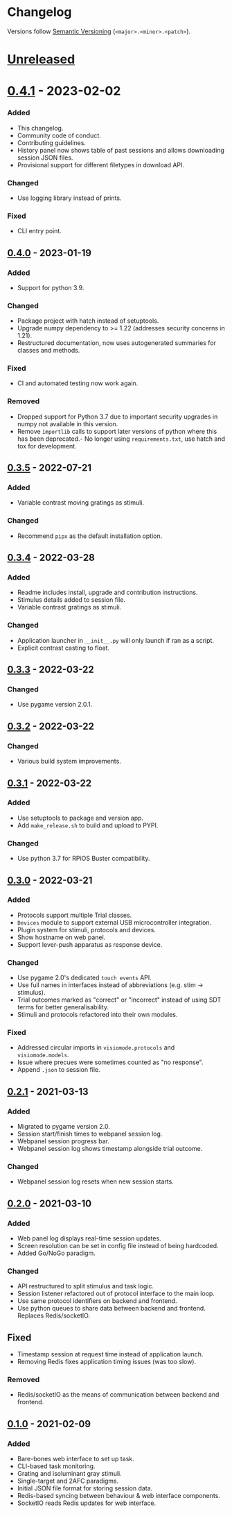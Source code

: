 # Changelog

Versions follow [Semantic Versioning](https://semver.org) (`<major>.<minor>.<patch>`).

# [Unreleased]

# [0.4.1] - 2023-02-02

### Added

- This changelog.
- Community code of conduct.
- Contributing guidelines.
- History panel now shows table of past sessions and allows downloading session JSON files.
- Provisional support for different filetypes in download API.

### Changed

- Use logging library instead of prints.

### Fixed

- CLI entry point.

## [0.4.0] - 2023-01-19

### Added

- Support for python 3.9.

### Changed

- Package project with hatch instead of setuptools.
- Upgrade numpy dependency to >= 1.22 (addresses security concerns in 1.21).
- Restructured documentation, now uses autogenerated summaries for classes and methods.

### Fixed

- CI and automated testing now work again.

### Removed

- Dropped support for Python 3.7 due to important security upgrades in numpy not available in this version.
- Remove `importlib` calls to support later versions of python where this has been deprecated.- No longer using `requirements.txt`, use hatch and tox for development.

## [0.3.5] - 2022-07-21

### Added

- Variable contrast moving gratings as stimuli.

### Changed

- Recommend `pipx` as the default installation option.

## [0.3.4] - 2022-03-28

### Added

- Readme includes install, upgrade and contribution instructions.
- Stimulus details added to session file.
- Variable contrast gratings as stimuli.

### Changed

- Application launcher in `__init__.py` will only launch if ran as a script.
- Explicit contrast casting to float.

## [0.3.3] - 2022-03-22

### Changed

- Use pygame version 2.0.1.


## [0.3.2] - 2022-03-22

### Changed

- Various build system improvements.

## [0.3.1] - 2022-03-22

### Added

- Use setuptools to package and version app.
- Add `make_release.sh` to build and upload to PYPI.

### Changed

- Use python 3.7 for RPiOS Buster compatibility.

## [0.3.0] - 2022-03-21

### Added

- Protocols support multiple Trial classes.
- `Devices` module to support external USB microcontroller integration.
- Plugin system for stimuli, protocols and devices.
- Show hostname on web panel.
- Support lever-push apparatus as response device.

### Changed

- Use pygame 2.0's dedicated `touch events` API.
- Use full names in interfaces instead of abbreviations (e.g. stim -> stimulus).
- Trial outcomes marked as "correct" or "incorrect" instead of using SDT terms for better generalisability.
- Stimuli and protocols refactored into their own modules.

### Fixed

- Addressed circular imports in `visiomode.protocols` and `visiomode.models`.
- Issue where precues were sometimes counted as "no response".
- Append `.json` to session file.

## [0.2.1] - 2021-03-13

### Added

- Migrated to pygame version 2.0.
- Session start/finish times to webpanel session log.
- Webpanel session progress bar.
- Webpanel session log shows timestamp alongside trial outcome.

### Changed

- Webpanel session log resets when new session starts.

## [0.2.0] - 2021-03-10

### Added

- Web panel log displays real-time session updates.
- Screen resolution can be set in config file instead of being hardcoded.
- Added Go/NoGo paradigm.

### Changed

- API restructured to split stimulus and task logic.
- Session listener refactored out of protocol interface to the main loop.
- Use same protocol identifiers on backend and frontend.
- Use python queues to share data between backend and frontend. Replaces Redis/socketIO.

## Fixed

- Timestamp session at request time instead of application launch.
- Removing Redis fixes application timing issues (was too slow).

### Removed

- Redis/socketIO as the means of communication between backend and frontend.

## [0.1.0] - 2021-02-09

### Added

- Bare-bones web interface to set up task.
- CLI-based task monitoring.
- Grating and isoluminant gray stimuli.
- Single-target and 2AFC paradigms.
- Initial JSON file format for storing session data.
- Redis-based syncing between behaviour & web interface components.
- SocketIO reads Redis updates for web interface.

[unreleased]: https://github.com/DuguidLab/visiomode/compare/v0.4.1...HEAD
[0.4.1]: https://github.com/DuguidLab/visiomode/compare/v0.4.0...v0.4.1
[0.4.0]: https://github.com/DuguidLab/visiomode/compare/v0.3.5...v0.4.0
[0.3.5]: https://github.com/DuguidLab/visiomode/compare/v0.3.4...v0.3.5
[0.3.4]: https://github.com/DuguidLab/visiomode/compare/v0.3.3...v0.3.4
[0.3.3]: https://github.com/DuguidLab/visiomode/compare/v0.3.2...v0.3.3
[0.3.2]: https://github.com/DuguidLab/visiomode/compare/v0.3.1...v0.3.2
[0.3.1]: https://github.com/DuguidLab/visiomode/compare/v0.3.0...v0.3.1
[0.3.0]: https://github.com/DuguidLab/visiomode/compare/v0.2.1...v0.3.0
[0.2.1]: https://github.com/DuguidLab/visiomode/compare/v0.2.0...v0.2.1
[0.2.0]: https://github.com/DuguidLab/visiomode/compare/v0.1.0...v0.2.0
[0.1.0]: https://github.com/DuguidLab/visiomode/releases/tag/v0.1.0
